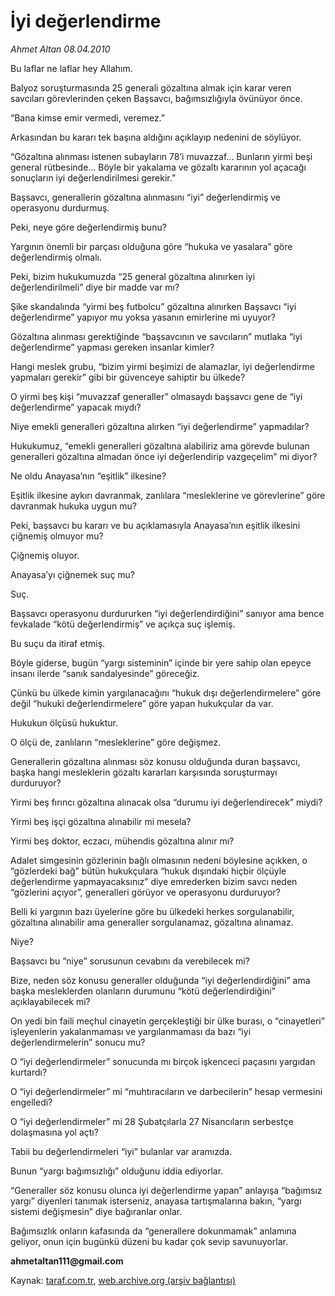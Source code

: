# İyi değerlendirme

*Ahmet Altan 08.04.2010*

<div class="yazi"><p>Bu laflar ne laflar hey Allahım.</p>
<p>Balyoz soruşturmasında 25 generali gözaltına almak için karar veren savcıları görevlerinden çeken Başsavcı, bağımsızlığıyla övünüyor önce.</p>
<p>“Bana kimse emir vermedi, veremez.”</p>
<p>Arkasından bu kararı tek başına aldığını açıklayıp nedenini de söylüyor.</p>
<p>“Gözaltına alınması istenen subayların 78’i muvazzaf... Bunların yirmi beşi general rütbesinde... Böyle bir yakalama ve gözaltı kararının yol açacağı sonuçların iyi değerlendirilmesi gerekir.”</p>
<p>Başsavcı, generallerin gözaltına alınmasını “iyi” değerlendirmiş ve operasyonu durdurmuş.</p>
<p>Peki, neye göre değerlendirmiş bunu?</p>
<p>Yargının önemli bir parçası olduğuna göre “hukuka ve yasalara” göre değerlendirmiş olmalı.</p>
<p>Peki, bizim hukukumuzda “25 general gözaltına alınırken iyi değerlendirilmeli” diye bir madde var mı?</p>
<p>Şike skandalında “yirmi beş futbolcu” gözaltına alınırken Başsavcı “iyi değerlendirme” yapıyor mu yoksa yasanın emirlerine mi uyuyor?</p>
<p>Gözaltına alınması gerektiğinde “başsavcının ve savcıların” mutlaka “iyi değerlendirme” yapması gereken insanlar kimler?</p>
<p>Hangi meslek grubu, “bizim yirmi beşimizi de alamazlar, iyi değerlendirme yapmaları gerekir” gibi bir güvenceye sahiptir bu ülkede?</p>
<p>O yirmi beş kişi “muvazzaf generaller” olmasaydı başsavcı gene de “iyi değerlendirme” yapacak mıydı?</p>
<p>Niye emekli generalleri gözaltına alırken “iyi değerlendirme” yapmadılar?</p>
<p>Hukukumuz, “emekli generalleri gözaltına alabiliriz ama görevde bulunan generalleri gözaltına almadan önce iyi değerlendirip vazgeçelim” mi diyor?</p>
<p>Ne oldu Anayasa’nın “eşitlik” ilkesine?</p>
<p>Eşitlik ilkesine aykırı davranmak, zanlılara “mesleklerine ve görevlerine” göre davranmak hukuka uygun mu?</p>
<p>Peki, başsavcı bu kararı ve bu açıklamasıyla Anayasa’nın eşitlik ilkesini çiğnemiş olmuyor mu?</p>
<p>Çiğnemiş oluyor.</p>
<p>Anayasa’yı çiğnemek suç mu?</p>
<p>Suç.</p>
<p>Başsavcı operasyonu durdururken “iyi değerlendirdiğini” sanıyor ama bence fevkalade “kötü değerlendirmiş” ve açıkça suç işlemiş.</p>
<p>Bu suçu da itiraf etmiş.</p>
<p>Böyle giderse, bugün “yargı sisteminin” içinde bir yere sahip olan epeyce insanı ilerde “sanık sandalyesinde” göreceğiz.</p>
<p>Çünkü bu ülkede kimin yargılanacağını “hukuk dışı değerlendirmelere” göre değil “hukuki değerlendirmelere” göre yapan hukukçular da var.</p>
<p>Hukukun ölçüsü hukuktur.</p>
<p>O ölçü de, zanlıların “mesleklerine” göre değişmez.</p>
<p>Generallerin gözaltına alınması söz konusu olduğunda duran başsavcı, başka hangi mesleklerin gözaltı kararları karşısında soruşturmayı durduruyor?</p>
<p>Yirmi beş fırıncı gözaltına alınacak olsa “durumu iyi değerlendirecek” miydi?</p>
<p>Yirmi beş işçi gözaltına alınabilir mi mesela?</p>
<p>Yirmi beş doktor, eczacı, mühendis gözaltına alınır mı?</p>
<p>Adalet simgesinin gözlerinin bağlı olmasının nedeni böylesine açıkken, o “gözlerdeki bağ” bütün hukukçulara “hukuk dışındaki hiçbir ölçüyle değerlendirme yapmayacaksınız” diye emrederken bizim savcı neden “gözlerini açıyor”, generalleri görüyor ve operasyonu durduruyor?</p>
<p>Belli ki yargının bazı üyelerine göre bu ülkedeki herkes sorgulanabilir, gözaltına alınabilir ama generaller sorgulanamaz, gözaltına alınamaz.</p>
<p>Niye?</p>
<p>Başsavcı bu “niye” sorusunun cevabını da verebilecek mi?</p>
<p>Bize, neden söz konusu generaller olduğunda “iyi değerlendirdiğini” ama başka mesleklerden olanların durumunu “kötü değerlendirdiğini” açıklayabilecek mi?</p>
<p>On yedi bin faili meçhul cinayetin gerçekleştiği bir ülke burası, o “cinayetleri” işleyenlerin yakalanmaması ve yargılanmaması da bazı “iyi değerlendirmelerin” sonucu mu?</p>
<p>O “iyi değerlendirmeler” sonucunda mı birçok işkenceci paçasını yargıdan kurtardı?</p>
<p>O “iyi değerlendirmeler” mi “muhtıracıların ve darbecilerin” hesap vermesini engelledi?</p>
<p>O “iyi değerlendirmeler” mi 28 Şubatçılarla 27 Nisancıların serbestçe dolaşmasına yol açtı?</p>
<p>Tabii bu değerlendirmeleri “iyi” bulanlar var aramızda.</p>
<p>Bunun “yargı bağımsızlığı” olduğunu iddia ediyorlar.</p>
<p>“Generaller söz konusu olunca iyi değerlendirme yapan” anlayışa “bağımsız yargı” diyenleri tanımak isterseniz, anayasa tartışmalarına bakın, “yargı sistemi değişmesin” diye bağıranlar onlar.</p>
<p>Bağımsızlık onların kafasında da “generallere dokunmamak” anlamına geliyor, onun için bugünkü düzeni bu kadar çok sevip savunuyorlar.</p>
<p><b>ahmetaltan111@gmail.com</b></p></div>

Kaynak: [taraf.com.tr](http://www.taraf.com.tr:80/makale/10797.htm), [web.archive.org (arşiv bağlantısı)](http://web.archive.org/web/20100411202519/http://www.taraf.com.tr:80/makale/10797.htm)
